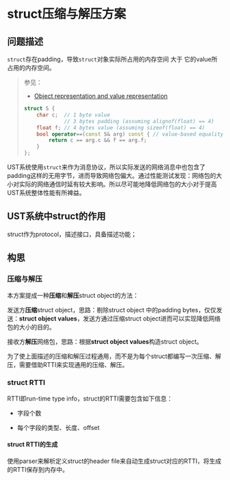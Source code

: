 # struct压缩与解压方案

## 问题描述

`struct`存在padding，导致`struct`对象实际所占用的内存空间 大于 它的value所占用的内存空间。

> 参见：
>
> - [Object representation and value representation](https://en.cppreference.com/w/cpp/language/object#Object_representation_and_value_representation)
>
> ```c++
> struct S {
>     char c;  // 1 byte value
>              // 3 bytes padding (assuming alignof(float) == 4)
>     float f; // 4 bytes value (assuming sizeof(float) == 4)
>     bool operator==(const S& arg) const { // value-based equality
>         return c == arg.c && f == arg.f;
>     }
> };
> ```



UST系统使用`struct`来作为消息协议，所以实际发送的网络消息中也包含了padding这样的无用字节，进而导致网络包偏大。通过性能测试发现：网络包的大小对实际的网络通信时延有较大影响。所以尽可能地降低网络包的大小对于提高UST系统整体性能有所裨益。

## UST系统中struct的作用

struct作为protocol，描述接口，具备描述功能；

## 构思

### 压缩与解压

本方案提成一种**压缩**和**解压**struct object的方法：

发送方**压缩**struct object，思路：剔除struct object 中的padding bytes，仅仅发送：**struct object values**，发送方通过压缩struct object进而可以实现降低网络包的大小的目的。

接收方**解压**网络包，思路：根据**struct object values**构造struct object。

为了使上面描述的压缩和解压过程通用，而不是为每个struct都编写一次压缩、解压，需要借助RTTI来实现通用的压缩、解压。

### struct RTTI

RTTI即run-time type info，struct的RTTI需要包含如下信息：

- 字段个数

- 每个字段的类型、长度、offset

#### struct RTTI的生成

使用parser来解析定义struct的header file来自动生成struct对应的RTTI，将生成的RTTI保存到内存中。



